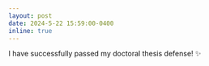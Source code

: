 ```yaml
---
layout: post
date: 2024-5-22 15:59:00-0400
inline: true
---
```


I have successfully passed my doctoral thesis defense! :sparkles:
